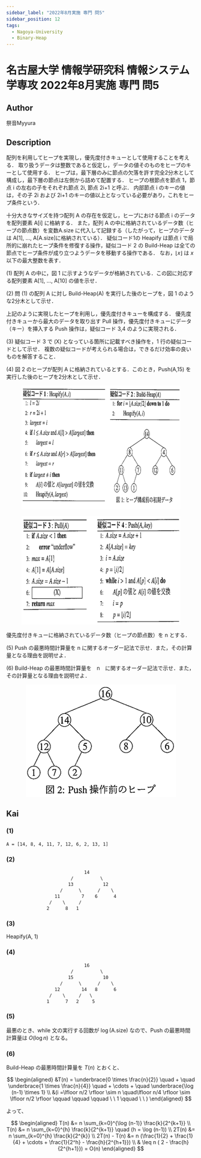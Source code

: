 ```yaml
---
sidebar_label: "2022年8月実施 専門 問5"
sidebar_position: 12
tags:
  - Nagoya-University
  - Binary-Heap
---
```

# 名古屋大学 情報学研究科 情報システム学専攻 2022年8月実施 専門 問5

## **Author**
祭音Myyura

## **Description**
配列を利用してヒープを実現し，優先度付きキューとして使用することを考える．
取り扱うデータは整数であると仮定し，データの値そのものをヒープのキーとして使用する．
ヒープは，最下層のみに節点の欠落を許す完全2分木として構成し，最下層の節点は左側から詰めて配置する．
ヒープの根節点を節点 1，節点 i の左右の子をそれぞれ節点 2i, 節点 2i+1 と呼ぶ．
内部節点 i のキーの値は，その子 2i および 2i+1 のキーの値以上となっている必要があり，これをヒープ条件という．

十分大きなサイズを持つ配列 A の存在を仮定し，ヒープにおける節点 i のデータを配列要素 A\[i\] に格納する．
また，配列 A の中に格納されているデータ数（ヒープの節点数）を変数A.size に代入して記録する（したがって，ヒープのデータは A\[1\], ..., A\[A.size\]に格納されている）．
疑似コード1の Heapify は節点 i で局所的に崩れたヒープ条件を修復する操作，疑似コード 2 の Build-Heap は全ての節点でヒープ条件が成り立つようデータを移動する操作である．
なお，$\lfloor x \rfloor$ は $x$ 以下の最大整数を表す．

(1) 配列 A の中に，図 1 に示すようなデータが格納されている．この図に対応する配列要素 A\[1\], ..., A\[10\] の値を示せ．

(2) 問 (1) の配列 A に対し Build-Heap(A) を実行した後のヒープを，図 1 のような2分木として示せ．

上記のように実現したヒープを利用し，優先度付きキューを構成する．
優先度付きキューから最大のデータを取り出す Pull 操作，優先度付きキューにデータ（キー）を挿入する Push 操作は，疑似コード 3,4 のように実現される．

(3) 疑似コード 3 で (X) となっている箇所に記載すべき操作を，1 行の疑似コードとして示せ．
複数の疑似コードが考えられる場合は，できるだけ効率の良いものを解答すること．

(4) 図 2 のヒープが配列 A に格納されているとする．このとき，Push(A,15) を実行した後のヒープを2分木として示せ．

<figure style="text-align:center;">
  <img src="https://raw.githubusercontent.com/Myyura/the_kai_project_assets/main/kakomonn/nagoya_university/informatics/is_202208_senmon_5_p1.png" width="700" height="330" alt=""/>
</figure>

<figure style="text-align:center;">
  <img src="https://raw.githubusercontent.com/Myyura/the_kai_project_assets/main/kakomonn/nagoya_university/informatics/is_202208_senmon_5_p2.png" width="700" height="290" alt=""/>
</figure>

優先度付きキューに格納されているデータ数（ヒープの節点数）を n とする．

(5) Push の最悪時間計算量を n に関するオーダー記法で示せ．また，その計算量となる理由を説明せよ．

(6) Build-Heap の最悪時間計算量を　n　に関するオーダー記法で示せ．また，その計算量となる理由を説明せよ．

<figure style="text-align:center;">
  <img src="https://raw.githubusercontent.com/Myyura/the_kai_project_assets/main/kakomonn/nagoya_university/informatics/is_202208_senmon_5_p3.png" width="400" height="300" alt=""/>
</figure>

## **Kai**
### (1)

```text
A = [14, 8, 4, 11, 7, 12, 6, 2, 13, 1]
```

### (2)

```text
                             14
                        /          \
                       13           12
                    /      \      /    \
                  11        7    6      4
                /    \     /
               2      8   1
```

### (3)
Heapify(A, 1)

### (4)

```text
                             16
                        /          \
                       15           10
                    /      \      /    \
                  12        14   8      6
                /    \     /   \
               1      7   2     5
```

### (5)
最悪のとき、while 文の実行する回数が $\log (\text{A.size})$ なので、Push の最悪時間計算量は $O(\log n)$ となる。

### (6)
Build-Heap の最悪時間計算量を $T(n)$ とおくと、

$$
\begin{aligned}
&T(n) = \underbrace{0 \times \frac{n}{2}} \quad + \quad \underbrace{1 \times \frac{n}{4}} \quad + \cdots + \quad \underbrace{\log (n-1) \times 1} \\
&(i =\lfloor n/2 \rfloor \sim n \quad\lfloor n/4 \rfloor \sim \lfloor n/2 \rfloor \qquad \qquad \qquad \  \ 1 \qquad \ \ )
\end{aligned}
$$

よって、

$$
\begin{aligned}
T(n) &= n \sum_{k=0}^{\log (n-1)} \frac{k}{2^{k+1}} \\
T(n) &= n \sum_{k=0}^{h} \frac{k}{2^{k+1}} \quad (h = \log (n-1)) \\
2T(n) &= n \sum_{k=0}^{h} \frac{k}{2^{k}} \\
2T(n) - T(n) &= n (\frac{1}{2} + \frac{1}{4} + \cdots + \frac{1}{2^h} - \frac{h}{2^{h+1}}) \\
& \leq n ( 2 - \frac{h}{2^{h+1}}) = O(n)
\end{aligned}
$$